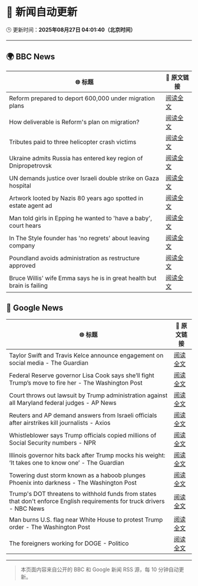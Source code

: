 # 🧠 新闻自动更新

🕒 更新时间：**2025年08月27日 04:01:40（北京时间）**

---

## 🌍 BBC News

| 🌐 标题 | 🔗 原文链接 |
|--------|-------------|
| Reform prepared to deport 600,000 under migration plans | [阅读全文](https://www.bbc.com/news/articles/c5yk4r5e514o?at_medium=RSS&at_campaign=rss) |
| How deliverable is Reform's plan on migration? | [阅读全文](https://www.bbc.com/news/articles/cx29l0wqlgeo?at_medium=RSS&at_campaign=rss) |
| Tributes paid to three helicopter crash victims | [阅读全文](https://www.bbc.com/news/articles/cdd3jzl31j8o?at_medium=RSS&at_campaign=rss) |
| Ukraine admits Russia has entered key region of Dnipropetrovsk | [阅读全文](https://www.bbc.com/news/articles/c17n1p24yv9o?at_medium=RSS&at_campaign=rss) |
| UN demands justice over Israeli double strike on Gaza hospital | [阅读全文](https://www.bbc.com/news/articles/cd6n97gj1nqo?at_medium=RSS&at_campaign=rss) |
| Artwork looted by Nazis 80 years ago spotted in estate agent ad | [阅读全文](https://www.bbc.com/news/articles/cq68dze2l71o?at_medium=RSS&at_campaign=rss) |
| Man told girls in Epping he wanted to 'have a baby', court hears | [阅读全文](https://www.bbc.com/news/articles/ckgy00rdzk7o?at_medium=RSS&at_campaign=rss) |
| In The Style founder has 'no regrets' about leaving company | [阅读全文](https://www.bbc.com/news/articles/c890n19gyd3o?at_medium=RSS&at_campaign=rss) |
| Poundland avoids administration as restructure approved | [阅读全文](https://www.bbc.com/news/articles/cdd3j3g0e5no?at_medium=RSS&at_campaign=rss) |
| Bruce Willis' wife Emma says he is in great health but brain is failing | [阅读全文](https://www.bbc.com/news/articles/c4gzkp8nzy0o?at_medium=RSS&at_campaign=rss) |

## 📰 Google News

| 🌐 标题 | 🔗 原文链接 |
|--------|-------------|
| Taylor Swift and Travis Kelce announce engagement on social media - The Guardian | [阅读全文](https://news.google.com/rss/articles/CBMihgFBVV95cUxOZ0gyam9RSHJkMDBwWWpGOFNSUnpaSk5KakNJUDJFMElGLUVYcUFmWTh3ZmRNUzc2LUNIZkxGY2N4eGlYWE5GZ2N3LVZxWjNuQmVRaFc4R05FSVl5TlpZamd2SjM3SlFfdnZSVExFUjRNQnJHM2JvT1hMRmRYbk1hYW9BRGxYdw?oc=5) |
| Federal Reserve governor Lisa Cook says she’ll fight Trump’s move to fire her - The Washington Post | [阅读全文](https://news.google.com/rss/articles/CBMiiwFBVV95cUxPR1pYYUJIeWJlVXo3ZFp5eGpQeWliR094R0gzb1Judk1ZS3NxWGJKdUg3UmJ2SjdUSkduQlJsTVlWcmwwek5IWEJnYmVlSVRTZjR3ZWR6dnFzSkVzYnBpMm1wZ1NGUy1RUXFtNC1GdWljSmlIeXdiemRlU1QydmtUa3phNDR6djdmMERr?oc=5) |
| Court throws out lawsuit by Trump administration against all Maryland federal judges - AP News | [阅读全文](https://news.google.com/rss/articles/CBMikwFBVV95cUxQZkQ5NXJnVzFNdWYtMXFmWksya3VrdUZVRkhHNDJOWUhnUjU3ZDNzNlpBYk5lczNtRV8wOTVQcjVYbHkxOUNPWkJka2pLVE02NVJqNnFWeVdCanNzT1pBS2VET2N4amRCMmJReEROVXhRaWhLUVEzLVV4MlNxY0ZfRElKakpLaTlJVVV5MFB5SkdCRGM?oc=5) |
| Reuters and AP demand answers from Israeli officials after airstrikes kill journalists - Axios | [阅读全文](https://news.google.com/rss/articles/CBMifkFVX3lxTFA0VzlKUEJ4cHVPYTVuWk1ma1hfYk1DVG16bWNzNHBBX05oc3R1dkhvelBRblJkVllUaVhfWU1qaFJNMm85NjVSSGFIR1R3ZFlUaEZLSFNaX1ZqdFFhWjBrXzlLREVtV0kxdzYzQWJNZkxiQi1McHFiNHBGWU1vQQ?oc=5) |
| Whistleblower says Trump officials copied millions of Social Security numbers - NPR | [阅读全文](https://news.google.com/rss/articles/CBMifkFVX3lxTE1RMWtUQXdmdUtjV1R3b3l0aTU0bGJOcGg2VzFKYVRITkZOTDBBRVJSMDUydUFOZl9BZzI5V2JtVDJaRnV1c2oydmF3M25TMnlxX2htSGpoMXdoWlR2QUZZT21EVmJDSERfOXJpMFJGVXRUeFAwR0VESndGZGpTdw?oc=5) |
| Illinois governor hits back after Trump mocks his weight: ‘It takes one to know one’ - The Guardian | [阅读全文](https://news.google.com/rss/articles/CBMijgFBVV95cUxQNF9sYzIzZWh6UjR2SEk0alpMS2paVE9ZSGlMZlYtUnp3UlM5aHF6V295Z3diazhSNkgzNFVMZUxsV1RFYUxRX1JxNTdqd0Jxc1dOREtkMDloVzVWTzQyY21RbjNQNWRZUERTNGhUeHJfUUZPalU0UnFTQTdiY19mSk9OWnk0ejNEbVJwaVFR?oc=5) |
| Towering dust storm known as a haboob plunges Phoenix into darkness - The Washington Post | [阅读全文](https://news.google.com/rss/articles/CBMinAFBVV95cUxQbmNHXzRvcXhNVDBCNFZqdjFWeGlnaWJoQVpZTEMwOE9FQWxkS1pyQUM1Zk5iMF8zZUdIUUZtMXd2UGlDem1VNWlWZFhyYmZaeWtaYzNLdTczNEJpSEQ5LVlYTVhwWEZUQ1pFYTB2dmJ4VTE4YnJMclJyWDRXaG9OSG1Yb2wyYUVscDdJSEFoQ241VWQySTh5b0JVbTQ?oc=5) |
| Trump's DOT threatens to withhold funds from states that don't enforce English requirements for truck drivers - NBC News | [阅读全文](https://news.google.com/rss/articles/CBMixAFBVV95cUxQSXA3R0FwREg1QmdyM2l6U3FZUnV2bG83SnlYTVpOdGxmY3k2NjRRd0FJeXJ6dWxuMWJyTTlOY010ZzUzVjVzTExndmtSTE5QNVYzM2ppMW9rajhscG92YlhnRTZxN3NQRHFwbUNKeWFPMTh3b2U4U0U0NTZjV0tIbEVIdWxPRkZ5cUZoWVc2TE5tUVZ6VWhPR0JpWlBrdGw1SkNKemtkS2Y0ejRhaTlUbE82TVBiQ3V1VW82aGV5TFdydFpT0gFWQVVfeXFMUG5MdlFsUmFHWGdoQmtZT2VkTHAzdWcxdUFfZzZFNnIycW8wWmRvaVl3Y2lHQUNTb2xLSHM3bXlpY3RXa3N5dDdfV0RhRmVJanBTeE4tdUE?oc=5) |
| Man burns U.S. flag near White House to protest Trump order - The Washington Post | [阅读全文](https://news.google.com/rss/articles/CBMiiAFBVV95cUxONV9lc3d0Q0JOQXlmV3FfTlJ3MVBrNGlCb1FUUFZtVGV3R3pacFoySzVVSjMxVmVGSXA2Y3NBXzNYV2pQZkhkU0FiTnNrWm02QzFnY1NIWm9GbFhWMm9qOEhUTW5HSzdXT3Uydm5QaEVEenFYTDVTNkpuamE0MWFvdmJEMkpNbzBy?oc=5) |
| The foreigners working for DOGE - Politico | [阅读全文](https://news.google.com/rss/articles/CBMiiAFBVV95cUxPZWJBbnR1S1NySnU5Rzg5M2hUV0FBQWEzTkM1Tk13NkNPSlJSWlNKQmk0b1ZFcnBWWkNGR0dZMHN1V0xlcER0c2hHX01idmVtRnZpU205eW5kcnQ0cklYeGNQUmRSRkw5WDRPU21QQjlyRkVnSDhNQ1hsekR2czRKUmlvOGRGMEI4?oc=5) |

---
> 本页面内容来自公开的 BBC 和 Google 新闻 RSS 源，每 10 分钟自动更新。